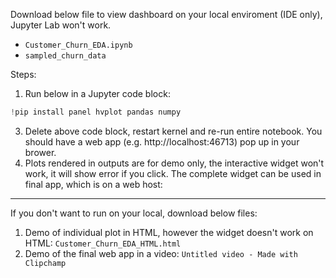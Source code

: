 Download below file to view dashboard on your local enviroment (IDE only), Jupyter Lab won't work.
- `Customer_Churn_EDA.ipynb`
- `sampled_churn_data`
   
Steps:
1. Run below in a Jupyter code block:  
```python
!pip install panel hvplot pandas numpy
```
3. Delete above code block, restart kernel and re-run entire notebook. You should have a web app (e.g. http://localhost:46713) pop up in your brower.
4. Plots rendered in outputs are for demo only, the interactive widget won't work, it will show error if you click. The complete widget can be used in final app, which is on a web host:

---
If you don't want to run on your local, download below files:
1. Demo of individual plot in HTML, however the widget doesn't work on HTML: `Customer_Churn_EDA_HTML.html`
2. Demo of the final web app in a video: `Untitled video - Made with Clipchamp`
